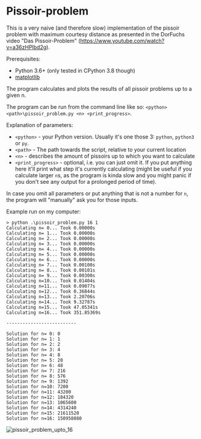 # Pissoir-problem

This is a very naive (and therefore slow) implementation of the pissoir problem with maximum courtesy distance as presented in
the DorFuchs video "Das Pissoir-Problem" (https://www.youtube.com/watch?v=a36zHPlbd2g).

Prerequisites:

* Python 3.6+ (only tested in CPython 3.8 though)
* [matplotlib](https://pypi.org/project/matplotlib/)

The program calculates and plots the results of all pissoir problems up to a given n.

The program can be run from the command line like so: `<python> <path>\pissoir_problem.py <n> <print_progress>`.

Explanation of parameters:

* `<python>` - your Python version. Usually it's one those 3: `python`, `python3` or `py`.
* `<path>` - The path towards the script, relative to your current location
* `<n>` - describes the amount of pissoirs up to which you want to calculate
* `<print_progress>` - optional, i.e. you can just omit it. If you put anything here it'll print what step it's currently calculating (might be useful if you calculate larger `n`s, as the program is kinda slow and you might panic if you don't see any output for a prolonged period of time).

In case you omit all parameters or put anything that is not a number for `n`, the program will "manually" ask you for those inputs.

Example run on my computer:

    > python .\pissoir_problem.py 16 1
    Calculating n= 0... Took 0.00000s
    Calculating n= 1... Took 0.00000s
    Calculating n= 2... Took 0.00000s
    Calculating n= 3... Took 0.00000s
    Calculating n= 4... Took 0.00000s
    Calculating n= 5... Took 0.00000s
    Calculating n= 6... Took 0.00000s
    Calculating n= 7... Took 0.00100s
    Calculating n= 8... Took 0.00101s
    Calculating n= 9... Took 0.00300s
    Calculating n=10... Took 0.01404s
    Calculating n=11... Took 0.09077s
    Calculating n=12... Took 0.36844s
    Calculating n=13... Took 2.20706s
    Calculating n=14... Took 9.32787s
    Calculating n=15... Took 47.05341s
    Calculating n=16... Took 351.85369s
    
    --------------------------
    
    Solution for n= 0: 0
    Solution for n= 1: 1
    Solution for n= 2: 2
    Solution for n= 3: 4
    Solution for n= 4: 8
    Solution for n= 5: 20
    Solution for n= 6: 48
    Solution for n= 7: 216
    Solution for n= 8: 576
    Solution for n= 9: 1392
    Solution for n=10: 7200
    Solution for n=11: 43200
    Solution for n=12: 184320
    Solution for n=13: 1065600
    Solution for n=14: 4314240
    Solution for n=15: 21611520
    Solution for n=16: 150958080

![pissoir_problem_upto_16](https://user-images.githubusercontent.com/38440557/194154040-00befbf6-a07b-48a7-ae0f-1281261900ce.png)
